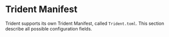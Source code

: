 # Trident Manifest

Trident supports its own Trident Manifest, called `Trident.toml`. This section describe all possible configuration fields.






